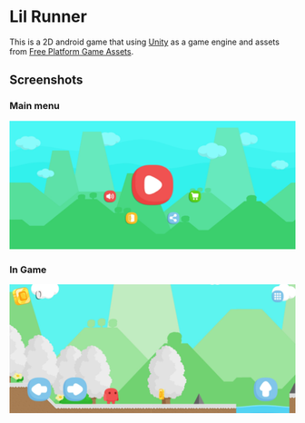 # Lil Runner
This is a 2D android game that using [Unity](https://unity.com/) as a game engine and assets from [Free Platform Game Assets](https://assetstore.unity.com/packages/2d/environments/free-platform-game-assets-85838).
## Screenshots
### Main menu
![ingamescreenshot](https://github.com/BagoesPantera/lil-runner/blob/main/screenshots/mainmenu.jpg?raw=true)
### In Game
![ingamescreenshot](https://github.com/BagoesPantera/lil-runner/blob/main/screenshots/ingame.jpg?raw=true)

